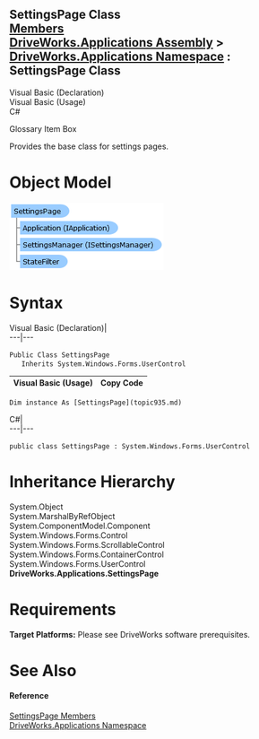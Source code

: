 SettingsPage Class   
[Members](topic936.md)   
[DriveWorks.Applications Assembly](topic13.md) > [DriveWorks.Applications Namespace](topic16.md) : SettingsPage Class  
---  
  
Visual Basic (Declaration)    
Visual Basic (Usage)    
C# 

Glossary Item Box

Provides the base class for settings pages. 

# Object Model

![](dotnetdiagramimages/image30.png)

# Syntax

Visual Basic (Declaration)|   
---|---  
      
    
    Public Class SettingsPage 
       Inherits System.Windows.Forms.UserControl  
  
Visual Basic (Usage)| Copy Code  
---|---  
      
    
    Dim instance As [SettingsPage](topic935.md)  
  
C#|   
---|---  
      
    
    public class SettingsPage : System.Windows.Forms.UserControl   
  
# Inheritance Hierarchy

System.Object  
System.MarshalByRefObject  
System.ComponentModel.Component  
System.Windows.Forms.Control  
System.Windows.Forms.ScrollableControl  
System.Windows.Forms.ContainerControl  
System.Windows.Forms.UserControl  
**DriveWorks.Applications.SettingsPage**  


# Requirements

**Target Platforms:** Please see DriveWorks software prerequisites.

# See Also

#### Reference

[SettingsPage Members](topic936.md)   
[DriveWorks.Applications Namespace](topic16.md)


